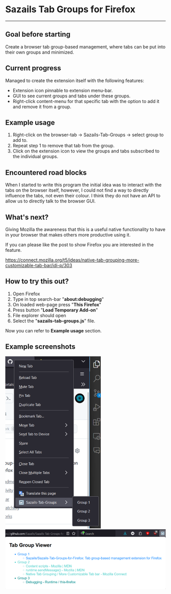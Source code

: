 # Sazails Tab Groups for Firefox
<hr>

## Goal before starting

Create a browser tab group-based management, where tabs can be put into their own groups and minimized.

## Current progress

Managed to create the extension itself with the following features:

- Extension icon pinnable to extension menu-bar.
- GUI to see current groups and tabs under these groups.
- Right-click content-menu for that specific tab with the option to add it and remove it from a group.

## Example usage

1. Right-click on the browser-tab -> Sazails-Tab-Groups -> select group to add to.
2. Repeat step 1 to remove that tab from the group.
3. Click on the extension icon to view the groups and tabs subscribed to the individual groups.

## Encountered road blocks

When I started to write this program the initial idea was to interact with the tabs on the browser itself, however, I could not find a way to directly influence the tabs, not even their colour. I think they do not have an API to allow us to directly talk to the browser GUI.

## What's next?

Giving Mozilla the awareness that this is a useful native functionality to have in your browser that makes others more productive using it. 

If you can please like the post to show Firefox you are interested in the feature.

https://connect.mozilla.org/t5/ideas/native-tab-grouping-more-customizable-tab-bar/idi-p/303


## How to try this out?

1. Open Firefox
2. Type in top search-bar "**about:debugging**"
3. On loaded web-page press "**This Firefox**"
4. Press button "**Load Temporary Add-on**"
5. File explorer should open
6. Select the "**sazails-tab-groups.js**" file. 

Now you can refer to **Example usage** section.

## Example screenshots

![Screenshot 1](github_stuff/screenshot1.png) ![Screenshot 2](github_stuff/screenshot2.png)
